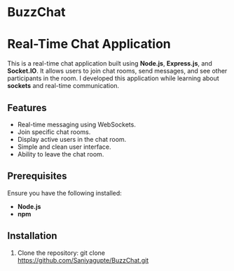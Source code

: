 # BuzzChat
# Real-Time Chat Application

This is a real-time chat application built using **Node.js**, **Express.js**, and **Socket.IO**. It allows users to join chat rooms, send messages, and see other participants in the room.
I developed this application while learning about **sockets** and real-time communication.

## Features

- Real-time messaging using WebSockets.
- Join specific chat rooms.
- Display active users in the chat room.
- Simple and clean user interface.
- Ability to leave the chat room.

## Prerequisites

Ensure you have the following installed:

- **Node.js** 
- **npm** 

## Installation

1. Clone the repository: git clone https://github.com/Saniyagupte/BuzzChat.git
